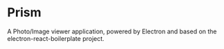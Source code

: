 # Prism

A Photo/Image viewer application, powered by Electron and based on the electron-react-boilerplate project.
